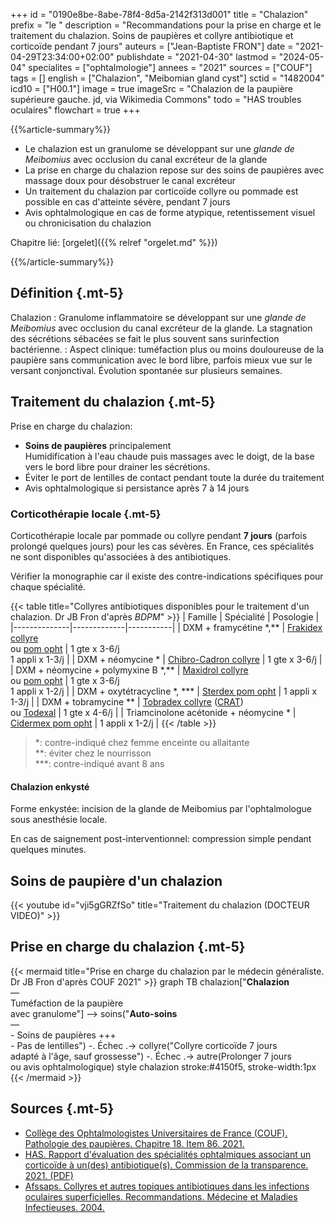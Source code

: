 +++
id = "0190e8be-8abe-78f4-8d5a-2142f313d001"
title = "Chalazion"
prefix = "le "
description = "Recommandations pour la prise en charge et le traitement du chalazion. Soins de paupières et collyre antibiotique et corticoïde pendant 7 jours"
auteurs = ["Jean-Baptiste FRON"]
date = "2021-04-29T23:34:00+02:00"
publishdate = "2021-04-30"
lastmod = "2024-05-04"
specialites = ["ophtalmologie"]
annees = "2021"
sources = ["COUF"]
tags = []
english = ["Chalazion", "Meibomian gland cyst"]
sctid = "1482004"
icd10 = ["H00.1"]
image = true
imageSrc = "Chalazion de la paupière supérieure gauche. jd, via Wikimedia Commons"
todo = "HAS troubles oculaires"
flowchart = true
+++

{{%article-summary%}}

- Le chalazion est un granulome se développant sur une *glande de Meibomius* avec occlusion du canal excréteur de la glande
- La prise en charge du chalazion repose sur des soins de paupières avec massage doux pour désobstruer le canal excréteur
- Un traitement du chalazion par corticoïde collyre ou pommade est possible en cas d'atteinte sévère, pendant 7 jours
- Avis ophtalmologique en cas de forme atypique, retentissement visuel ou chronicisation du chalazion

Chapitre lié: [orgelet]({{% relref "orgelet.md" %}})

{{%/article-summary%}}

## Définition {.mt-5}

Chalazion
: Granulome inflammatoire se développant sur une *glande de Meibomius* avec occlusion du canal excréteur de la glande. La stagnation des sécrétions sébacées se fait le plus souvent sans surinfection bactérienne.
: Aspect clinique: tuméfaction plus ou moins douloureuse de la paupière sans communication avec le bord libre, parfois mieux vue sur le versant conjonctival. Évolution spontanée sur plusieurs semaines.

## Traitement du chalazion {.mt-5}

Prise en charge du chalazion:

- **Soins de paupières** principalement  
  Humidification à l'eau chaude puis massages avec le doigt, de la base vers le bord libre pour drainer les sécrétions.
- Éviter le port de lentilles de contact pendant toute la durée du traitement
- Avis ophtalmologique si persistance après 7 à 14 jours

### Corticothérapie locale {.mt-5}

Corticothérapie locale par pommade ou collyre pendant **7 jours** (parfois prolongé quelques jours) pour les cas sévères. En France, ces spécialités ne sont disponibles qu'associées à des antibiotiques.

Vérifier la monographie car il existe des contre-indications spécifiques pour chaque spécialité.

{{< table title="Collyres antibiotiques disponibles pour le traitement d'un chalazion. Dr JB Fron d'après *BDPM*" >}}
| Famille      | Spécialité  | Posologie |
|--------------|-------------|-----------|
| DXM + framycétine \*,** | [Frakidex collyre](https://base-donnees-publique.medicaments.gouv.fr/affichageDoc.php?specid=60814943&typedoc=R)<br>ou [pom opht](https://base-donnees-publique.medicaments.gouv.fr/affichageDoc.php?specid=65164218&typedoc=R) | 1 gte x 3-6/j<br>1 appli x 1-3/j |
| DXM + néomycine * | [Chibro-Cadron collyre](https://base-donnees-publique.medicaments.gouv.fr/affichageDoc.php?specid=67756752&typedoc=R) | 1 gte x 3-6/j |
| DXM + néomycine + polymyxine B \*,** | [Maxidrol collyre](https://base-donnees-publique.medicaments.gouv.fr/affichageDoc.php?specid=61605665&typedoc=R)<br>ou [pom opht](https://base-donnees-publique.medicaments.gouv.fr/affichageDoc.php?specid=62067340&typedoc=R) | 1 gte x 3-6/j<br>1 appli x 1-2/j |
| DXM + oxytétracycline \*, *** | [Sterdex pom opht](https://base-donnees-publique.medicaments.gouv.fr/affichageDoc.php?specid=69497177&typedoc=R) | 1 appli x 1-3/j |
| DXM + tobramycine ** | [Tobradex collyre](https://base-donnees-publique.medicaments.gouv.fr/affichageDoc.php?specid=66302120&typedoc=R) ([CRAT](https://www.lecrat.fr/7735/))<br>ou [Todexal](https://base-donnees-publique.medicaments.gouv.fr/affichageDoc.php?specid=66581684&typedoc=R) | 1 gte x 4-6/j |
| Triamcinolone acétonide + néomycine * | [Cidermex pom opht](https://base-donnees-publique.medicaments.gouv.fr/affichageDoc.php?specid=65539860&typedoc=R) | 1 appli x 1-2/j |
{{< /table >}}

> *: contre-indiqué chez femme enceinte ou allaitante  
  **: éviter chez le nourrisson  
  ***: contre-indiqué avant 8 ans

#### Chalazion enkysté

Forme enkystée: incision de la glande de Meibomius par l'ophtalmologue sous anesthésie locale.

En cas de saignement post-interventionnel: compression simple pendant quelques minutes.

## Soins de paupière d'un chalazion

{{< youtube id="vji5gGRZfSo" title="Traitement du chalazion (DOCTEUR VIDEO)" >}}

## Prise en charge du chalazion {.mt-5}

{{< mermaid title="Prise en charge du chalazion par le médecin généraliste. Dr JB Fron d'après COUF 2021" >}}
graph TB
  chalazion["<b>Chalazion</b><br>—<br>Tuméfaction de la paupière<br>avec granulome"] --> soins("<b>Auto-soins</b><br>—<br>- Soins de paupières +++<br>- Pas de lentilles") -. Échec .-> collyre("Collyre corticoïde 7 jours<br>adapté à l'âge, sauf grossesse") -. Échec .-> autre(Prolonger 7 jours<br>ou avis ophtalmologique)
  style chalazion stroke:#4150f5, stroke-width:1px
{{< /mermaid >}}

## Sources {.mt-5}

- [Collège des Ophtalmologistes Universitaires de France (COUF). Pathologie des paupières. Chapitre 18. Item 86. 2021.](http://couf.fr/espace-etudiants/2eme-cycle-dcem/)
- [HAS. Rapport d'évaluation des spécialités ophtalmiques associant un corticoïde à un(des) antibiotique(s). Commission de la transparence. 2021. (PDF)](https://www.has-sante.fr/upload/docs/application/pdf/2021-03/rapport_reevaluation_collyres_atb_corticoides_avisdef_cteval503.pdf)
- [Afssaps. Collyres et autres topiques antibiotiques dans les infections oculaires superficielles. Recommandations. Médecine et Maladies Infectieuses. 2004.](https://www.sciencedirect.com/science/article/pii/S0399077X04002380)
